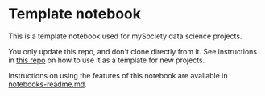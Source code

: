 # Template notebook

This is a template notebook used for mySociety data science projects.

You only update this repo, and don't clone directly from it. See instructions in [this repo](https://github.com/mysociety/notebook-auto-template) on how to use it as a template for new projects.

Instructions on using the features of this notebook are avaliable in [notebooks-readme.md](notebooks-readme.md).
